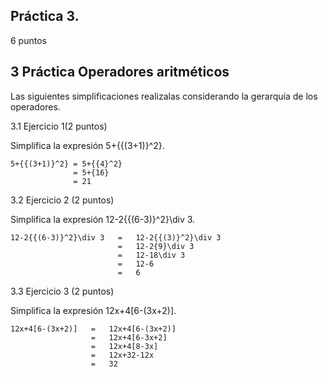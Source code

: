 ## Práctica 3. 

6 puntos

## 3 Práctica Operadores aritméticos

Las siguientes simplificaciones realizalas considerando la gerarquía de los operadores.

3.1 Ejercicio 1(2 puntos)

Simplifica la expresión 5+{{(3+1)}^2}.

```
5+{{(3+1)}^2} = 5+{{4}^2}
              = 5+{16}
              = 21
```

3.2 Ejercicio 2 (2 puntos)

Simplifica la expresión 12-2{{(6-3)}^2}\div 3.

```
12-2{{(6-3)}^2}\div 3   =   12-2{{(3)}^2}\div 3
                        =   12-2{9}\div 3
                        =   12-18\div 3
                        =   12-6
                        =   6
```

3.3 Ejercicio 3 (2 puntos)

Simplifica la expresión 12x+4[6-(3x+2)].

```
12x+4[6-(3x+2)]   =   12x+4[6-(3x+2)]
                  =   12x+4[6-3x+2]
                  =   12x+4[8-3x]
                  =   12x+32-12x
                  =   32
```

